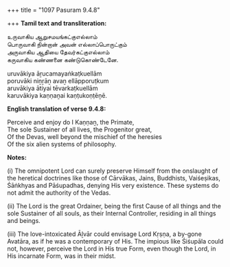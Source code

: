 +++
title = "1097 Pasuram 9.4.8"

+++
**Tamil text and transliteration:**

உருவாகிய ஆறுசமயங்கட்குஎல்லாம்  
பொருவாகி நின்றான் அவன் எல்லாப்பொருட்கும்  
அருவாகிய ஆதியை தேவர்கட்குஎல்லாம்  
கருவாகிய கண்ணனை கண்டுகொண்டேனே.

uruvākiya āṟucamayaṅkaṭkuellām  
poruvāki niṉṟāṉ avaṉ ellāpporuṭkum  
aruvākiya ātiyai tēvarkaṭkuellām  
karuvākiya kaṇṇaṉai kaṇṭukoṇṭēṉē.

**English translation of verse 9.4.8:**

Perceive and enjoy do I Kaṇṇaṉ, the Primate,  
The sole Sustainer of all lives, the Progenitor great,  
Of the Devas, well beyond the mischief of the heresies  
Of the six alien systems of philosophy.

**Notes:**

\(i\) The omnipotent Lord can surely preserve Himself from the onslaught of the heretical doctrines like those of Cārvākas, Jains, Buddhists, Vaiśeṣikas, Śāṅkhyas and Pāśupadhas, denying His very existence. These systems do not admit the authority of the Vedas.

\(ii\) The Lord is the great Ordainer, being the first Cause of all things and the sole Sustainer of all souls, as their Internal Controller, residing in all things and beings.

\(iii\) The love-intoxicated Āḻvār could envisage Lord Kṛṣṇa, a by-gone Avatāra, as if he was a contemporary of His. The impious like Śiśupāla could not, however, perceive the Lord in His true Form, even though the Lord, in His incarnate Form, was in their midst.


